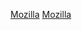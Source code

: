 [Mozilla](https://developer.mozilla.org/es/docs/Web/JavaScript/Reference/Global_Objects/Array)
[Mozilla](https://developer.mozilla.org/es/docs/Web/JavaScript/Reference/Global_Objects/Array/sort)
